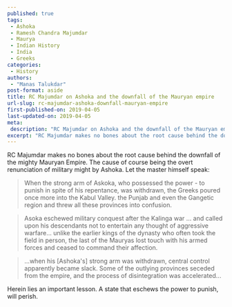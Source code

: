 ```yaml
---
published: true
tags:
 - Ashoka
 - Ramesh Chandra Majumdar
 - Maurya
 - Indian History
 - India
 - Greeks
categories:
 - History
authors:
 - "Manas Talukdar"
post-format: aside
title: RC Majumdar on Ashoka and the downfall of the Mauryan empire
url-slug: rc-majumdar-ashoka-downfall-mauryan-empire
first-published-on: 2019-04-05
last-updated-on: 2019-04-05
meta:
 description: "RC Majumdar on Ashoka and the downfall of the Mauryan empire."
excerpt: "RC Majumdar makes no bones about the root cause behind the downfall of the mighty Mauryan Empire. The cause of course being the overt renunciation of military might by Ashoka. Let the master himself speak"
---
```


RC Majumdar makes no bones about the root cause behind the downfall of the mighty Mauryan Empire. The cause of course being the overt renunciation of military might by Ashoka. Let the master himself speak:

> When the strong arm of Askoka, who possessed the power - to punish in spite of his repentance, was withdrawn, the Greeks poured once more into the Kabul Valley. the Punjab and even the Gangetic region and threw all these provinces into confusion.

> Asoka eschewed military conquest after the Kalinga war ... and called upon his descendants not to entertain any thought of aggressive warfare... unlike the earlier kings of the dynasty who often took the field in person, the last of the Mauryas lost touch with his armed forces and ceased to command their affection.

> ...when his [Ashoka's] strong arm was withdrawn, central control apparently became slack. Some of the outlying provinces seceded from the empire, and the process of disintegration was accelerated...

Herein lies an important lesson. A state that eschews the power to punish, will perish.
